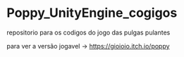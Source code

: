 # Poppy_UnityEngine_cogigos
repositorio para os codigos do jogo das pulgas pulantes

para ver a versão jogavel -> https://gioioio.itch.io/poppy
